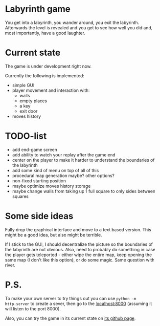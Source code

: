 # Labyrinth game

You get into a labyrinth, you wander around, you exit the labyrinth.
Afterwards the level is revealed and you get to see how well you did and, most importantly, have a good laughter.

# Current state

The game is under development right now.

Currently the following is implemented:

- simple GUI
- player movement and interaction with:
    - walls
    - empty places
    - a key
    - exit door
- moves history

# **TODO**-list

- add end-game screen
- add ability to watch your replay after the game end
- center on the player to make it harder to understand the boundaries of the labyrinth
- add some kind of menu on top of all of this
- procedural map generation maybe? other options?
- non-fixed starting position
- maybe optimize moves history storage
- maybe change walls from taking up 1 full square to only sides between squares

# Some side ideas

Fully drop the graphical interface and move to a text based
version. This might be a good idea, but also might be terrible.

If I stick to the GUI, I should decentralize the picture so the boundaries of
the labyrinth are not obvious. Also, need to probably do something in case
the player gets teleported - either wipe the entire map, keep opening
the same map (I don't like this option), or do some magic. Same question with river.

# P.S.

To make your own server to try things out you can use `python -m http.server` to create a sever, then go to the [localhost:8000](http://localhost:8000) (assuming it will listen to the port 8000).

Also, you can try the game in its current state on [its github page](https://mike239x.github.io/labyrinth).
